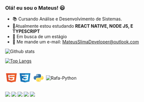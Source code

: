### Olá! eu sou o Mateus! 😃


- 📚 Cursando Análise e Desenvolvimento de Sistemas.
- 🌱Atualmente estou estudando **REACT NATIVE, NODE JS, E TYPESCRIPT**
- 👀 Em busca de um estágio
- 📧 Me mande um e-mail: MateusSlimaDeveloper@outlook.com


![Github stats](https://github-readme-stats.vercel.app/api?username=MateusLimadev&show_icons=true&theme=radical&count_private=true&hide=stars,prs,issues,contribs)


[![Top Langs](https://github-readme-stats.vercel.app/api/top-langs/?username=MateusLimadev&layout=compact&langs_count=16&theme=radical)](https://github.com/MateusLimadev/github-readme-stats)

<div style="display: inline_block"><br>
  
 

  <img align="center" alt="Rafa-HTML" height="30" width="40" src="https://raw.githubusercontent.com/devicons/devicon/master/icons/html5/html5-original.svg">
  <img align="center" alt="Rafa-CSS" height="30" width="40" src="https://raw.githubusercontent.com/devicons/devicon/master/icons/css3/css3-original.svg">
  <img align="center" alt="Rafa-Python" height="30" width="40" src="https://raw.githubusercontent.com/devicons/devicon/master/icons/python/python-original.svg">
  <img align="center" alt="Rafa-Python" height="30" width="40"  src="https://cdn.jsdelivr.net/gh/devicons/devicon/icons/javascript/javascript-original.svg" />
          
  
  
##


<div> 
 
  <a href="https://instagram.com/matts_._" target="_blank"><img src="https://img.shields.io/badge/-Instagram-%23E4405F?style=for-the-badge&logo=instagram&logoColor=white" target="_blank"></a>
 	<a href="https://www.twitch.tv/mattiiRP" target="_blank"><img src="https://img.shields.io/badge/Twitch-9146FF?style=for-the-badge&logo=twitch&logoColor=white" target="_blank"></a>
 <a href="https://discord.gg/cpgqDH2r" target="_blank"><img src="https://img.shields.io/badge/Discord-7289DA?style=for-the-badge&logo=discord&logoColor=white" target="_blank"></a> 
  <a href = "mailto:mateu.slima@outlook.com"><img src="https://img.shields.io/badge/-Gmail-%23333?style=for-the-badge&logo=gmail&logoColor=white" target="_blank"></a>
  <a href="[https://www.linkedin.com/in/mateus-lima-7006351b3](https://[www.linkedin.com/in/mateus-lima-18a074290](https://www.linkedin.com/in/mateus-lima-18a074290/)/)/" target="_blank"><img src="https://img.shields.io/badge/-LinkedIn-%230077B5?style=for-the-badge&logo=linkedin&logoColor=white" target="_blank"></a> 
  
  
</div>




